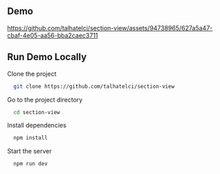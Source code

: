## Demo

https://github.com/talhatelci/section-view/assets/94738965/627a5a47-cbaf-4e05-aa56-bba2caec3711

## Run Demo Locally

Clone the project

```bash
  git clone https://github.com/talhatelci/section-view
```

Go to the project directory

```bash
  cd section-view
```

Install dependencies

```bash
  npm install
```

Start the server

```bash
  npm run dev
```
